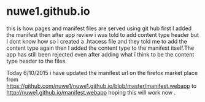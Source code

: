 # nuwe1.github.io
 this is how pages and manifest files are served using git hub first I added the manifest then after app review i was told to add content type header but I dont know how so i created a .htacess file and they told me to add the content type again then I added the content type to the manifest itself.The app  has still been rejected even after adding what i think to be the content type header to the files.
 
 Today 6/10/2015 i have updated the manifest url on the firefox market place from https://github.com/nuwe1/nuwe1.github.io/blob/master/manifest.webapp to http://nuwe1.github.io/manifest.webapp hoping this will work now .

